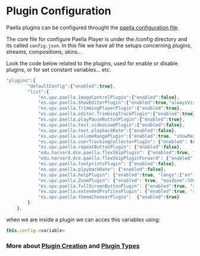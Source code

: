 ---
---

# Plugin Configuration

Paella plugins can be configured throught the [paella configuration file](../adopters/configure.md).

The core file for configure Paella Player is under the /config directory and its called `config.json`. 
In this file we have all the setups concerning plugins, streams, compositions, skins... 

Look the code below related to the plugins, used for enable or disable plugins, or for set constant variables... etc.

```javascript
"plugins":{
		"defaultConfig":{"enabled":true},
		"list":{
			"es.upv.paella.ImageControlPlugin":{"enabled":false},
			"es.upv.paella.ShowEditorPlugin":{"enabled":true,"alwaysVisible":true},
			"es.upv.paella.TrimmingPlayerPlugin":{"enabled":true},
			"es.upv.paella.editor.TrimmingTrackPlugin":{"enabled":true},
			"es.upv.paella.playPauseButtonPlugin":{"enabled":true},
            "es.upv.paella.test.videoLoadPlugin":{"enabled":false},
			"es.upv.paella.test.playbackRate":{"enabled":false},
			"es.upv.paella.volumeRangePlugin":{"enabled":true, "showMasterVolume": true, "showSlaveVolume": false },
			"es.upv.paella.userTrackingCollectorPlugIn": {"enabled": true, "heartBeatTime": 5000},
			"es.upv.paella.repeatButtonPlugin": {"enabled":false},
			"edu.harvard.dce.paella.flexSkipPlugin": {"enabled":true, "direction": "Rewind", "seconds": 10},
			"edu.harvard.dce.paella.flexSkipPluginForward": {"enabled":true, "direction": "Forward", "seconds": 30},
			"es.upv.paella.footprintsPlugin": {"enabled":false},
			"es.upv.paella.playbackRate": {"enabled":false},
            "es.upv.paella.helpPlugin": {"enabled":true, "langs":["en","es"]},
            "es.upv.paella.ZoomPlugin": {"enabled": true, "maxZoom":500, "minZoom":100, "zoomIncr":10},
            "es.upv.paella.fullScreenButtonPlugin": {"enabled":true, "reloadOnFullscreen":{ "enabled":true, "keepUserSelection":true }},
            "es.upv.paella.extendedProfilesPlugin": {"enabled":true, "reloadOnFullscreen":"reload" },
            "es.upv.paella.themeChooserPlugin":  {"enabled":true}
		}
	},
```
when we are inside a plugin we can acces this variables using:

```javascript
this.config.<variable>
```

### More about [Plugin Creation](plugin_creation.md) and [Plugin Types](plugin_types.md)
